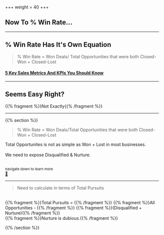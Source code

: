 +++
weight = 40
+++

## Now To % Win Rate...

---

## % Win Rate Has It's Own Equation

>% Win Rate = Won Deals/ Total Opportunities that were both Closed-Won + Closed-Lost

#### [5 Key Sales Metrics And KPIs You Should Know](https://www.insightsquared.com/2014/03/the-5-key-sales-metrics-sales-vps-must-use-to-analyze-performance-and-results/)</small>

___

## Seems Easy Right?

{{% fragment %}}Not Exactly{{% /fragment %}}

---

{{% section %}}

>% Win Rate = Won Deals/Total Opportunities that were both Closed-Won + Closed-Lost

Total Opportunites is not as simple as Won + Lost in most businesses.<br><br>
We need to expose Disqualified & Nurture.

<br>
<small>
navigate down to learn more
</small>
<br>
<a href="#" class="navigate-down">🔽</a>

___

> Need to calculate in terms of Total Pursuits

<br>
{{% fragment %}}Total Pursuits = {{% /fragment %}}
{{% fragment %}}All Opportunities - {{% /fragment %}}
{{% fragment %}}(Disqualified + Nurture){{% /fragment %}}

<br>
{{% fragment %}}Nurture is dubious.{{% /fragment %}}

{{% /section %}}
